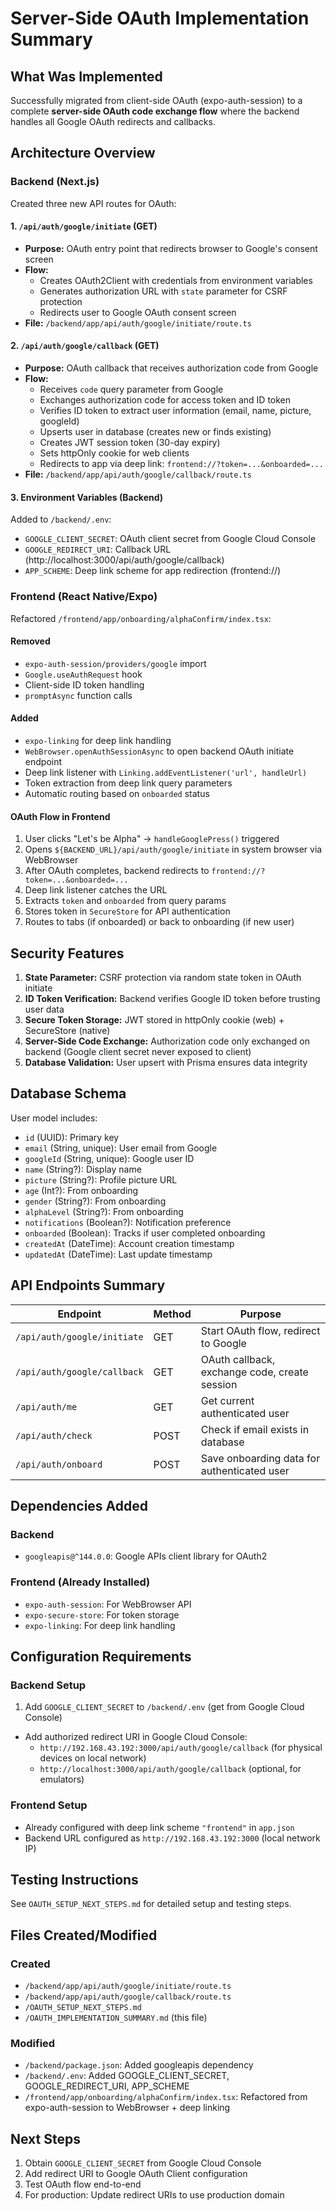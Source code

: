 # Server-Side OAuth Implementation Summary

## What Was Implemented

Successfully migrated from client-side OAuth (expo-auth-session) to a complete **server-side OAuth code exchange flow** where the backend handles all Google OAuth redirects and callbacks.

## Architecture Overview

### Backend (Next.js)

Created three new API routes for OAuth:

#### 1. `/api/auth/google/initiate` (GET)
- **Purpose:** OAuth entry point that redirects browser to Google's consent screen
- **Flow:**
  - Creates OAuth2Client with credentials from environment variables
  - Generates authorization URL with `state` parameter for CSRF protection
  - Redirects user to Google OAuth consent screen
- **File:** `/backend/app/api/auth/google/initiate/route.ts`

#### 2. `/api/auth/google/callback` (GET)
- **Purpose:** OAuth callback that receives authorization code from Google
- **Flow:**
  - Receives `code` query parameter from Google
  - Exchanges authorization code for access token and ID token
  - Verifies ID token to extract user information (email, name, picture, googleId)
  - Upserts user in database (creates new or finds existing)
  - Creates JWT session token (30-day expiry)
  - Sets httpOnly cookie for web clients
  - Redirects to app via deep link: `frontend://?token=...&onboarded=...`
- **File:** `/backend/app/api/auth/google/callback/route.ts`

#### 3. Environment Variables (Backend)
Added to `/backend/.env`:
- `GOOGLE_CLIENT_SECRET`: OAuth client secret from Google Cloud Console
- `GOOGLE_REDIRECT_URI`: Callback URL (http://localhost:3000/api/auth/google/callback)
- `APP_SCHEME`: Deep link scheme for app redirection (frontend://)

### Frontend (React Native/Expo)

Refactored `/frontend/app/onboarding/alphaConfirm/index.tsx`:

#### Removed
- `expo-auth-session/providers/google` import
- `Google.useAuthRequest` hook
- Client-side ID token handling
- `promptAsync` function calls

#### Added
- `expo-linking` for deep link handling
- `WebBrowser.openAuthSessionAsync` to open backend OAuth initiate endpoint
- Deep link listener with `Linking.addEventListener('url', handleUrl)`
- Token extraction from deep link query parameters
- Automatic routing based on `onboarded` status

#### OAuth Flow in Frontend
1. User clicks "Let's be Alpha" → `handleGooglePress()` triggered
2. Opens `${BACKEND_URL}/api/auth/google/initiate` in system browser via WebBrowser
3. After OAuth completes, backend redirects to `frontend://?token=...&onboarded=...`
4. Deep link listener catches the URL
5. Extracts `token` and `onboarded` from query params
6. Stores token in `SecureStore` for API authentication
7. Routes to tabs (if onboarded) or back to onboarding (if new user)

## Security Features

1. **State Parameter:** CSRF protection via random state token in OAuth initiate
2. **ID Token Verification:** Backend verifies Google ID token before trusting user data
3. **Secure Token Storage:** JWT stored in httpOnly cookie (web) + SecureStore (native)
4. **Server-Side Code Exchange:** Authorization code only exchanged on backend (Google client secret never exposed to client)
5. **Database Validation:** User upsert with Prisma ensures data integrity

## Database Schema

User model includes:
- `id` (UUID): Primary key
- `email` (String, unique): User email from Google
- `googleId` (String, unique): Google user ID
- `name` (String?): Display name
- `picture` (String?): Profile picture URL
- `age` (Int?): From onboarding
- `gender` (String?): From onboarding
- `alphaLevel` (String?): From onboarding
- `notifications` (Boolean?): Notification preference
- `onboarded` (Boolean): Tracks if user completed onboarding
- `createdAt` (DateTime): Account creation timestamp
- `updatedAt` (DateTime): Last update timestamp

## API Endpoints Summary

| Endpoint | Method | Purpose |
|----------|--------|---------|
| `/api/auth/google/initiate` | GET | Start OAuth flow, redirect to Google |
| `/api/auth/google/callback` | GET | OAuth callback, exchange code, create session |
| `/api/auth/me` | GET | Get current authenticated user |
| `/api/auth/check` | POST | Check if email exists in database |
| `/api/auth/onboard` | POST | Save onboarding data for authenticated user |

## Dependencies Added

### Backend
- `googleapis@^144.0.0`: Google APIs client library for OAuth2

### Frontend (Already Installed)
- `expo-auth-session`: For WebBrowser API
- `expo-secure-store`: For token storage
- `expo-linking`: For deep link handling

## Configuration Requirements

### Backend Setup
1. Add `GOOGLE_CLIENT_SECRET` to `/backend/.env` (get from Google Cloud Console)
- Add authorized redirect URI in Google Cloud Console:
   - `http://192.168.43.192:3000/api/auth/google/callback` (for physical devices on local network)
   - `http://localhost:3000/api/auth/google/callback` (optional, for emulators)

### Frontend Setup
- Already configured with deep link scheme `"frontend"` in `app.json`
- Backend URL configured as `http://192.168.43.192:3000` (local network IP)

## Testing Instructions

See `OAUTH_SETUP_NEXT_STEPS.md` for detailed setup and testing steps.

## Files Created/Modified

### Created
- `/backend/app/api/auth/google/initiate/route.ts`
- `/backend/app/api/auth/google/callback/route.ts`
- `/OAUTH_SETUP_NEXT_STEPS.md`
- `/OAUTH_IMPLEMENTATION_SUMMARY.md` (this file)

### Modified
- `/backend/package.json`: Added googleapis dependency
- `/backend/.env`: Added GOOGLE_CLIENT_SECRET, GOOGLE_REDIRECT_URI, APP_SCHEME
- `/frontend/app/onboarding/alphaConfirm/index.tsx`: Refactored from expo-auth-session to WebBrowser + deep linking

## Next Steps

1. Obtain `GOOGLE_CLIENT_SECRET` from Google Cloud Console
2. Add redirect URI to Google OAuth Client configuration
3. Test OAuth flow end-to-end
4. For production: Update redirect URIs to use production domain
